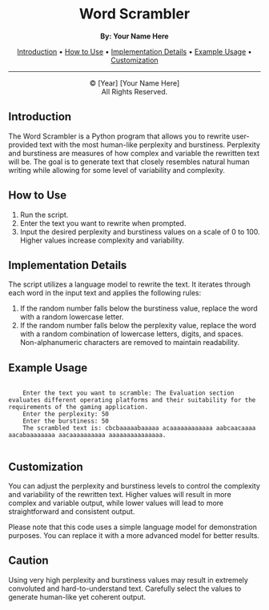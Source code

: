 <!DOCTYPE html>
<html>
<head>
  <title>Word Scrambler</title>
</head>
<body>
  <h1 align="center">Word Scrambler</h1>

  <p align="center">
    <strong>By: Your Name Here</strong><br>
  </p>

  <p align="center">
    <a href="#introduction">Introduction</a> •
    <a href="#how-to-use">How to Use</a> •
    <a href="#implementation-details">Implementation Details</a> •
    <a href="#example-usage">Example Usage</a> •
    <a href="#customization">Customization</a>
  </p>

  *****************************************************

  <p align="center">
       &copy; [Year] [Your Name Here]<br>
       All Rights Reserved.
  </p>

  <h2 id="introduction">Introduction</h2>

  <p>
    The Word Scrambler is a Python program that allows you to rewrite user-provided text with the most human-like perplexity and burstiness. Perplexity and burstiness are measures of how complex and variable the rewritten text will be. The goal is to generate text that closely resembles natural human writing while allowing for some level of variability and complexity.
  </p>

  <h2 id="how-to-use">How to Use</h2>

  <ol>
    <li>Run the script.</li>
    <li>Enter the text you want to rewrite when prompted.</li>
    <li>Input the desired perplexity and burstiness values on a scale of 0 to 100. Higher values increase complexity and variability.</li>
  </ol>

  <h2 id="implementation-details">Implementation Details</h2>

  <p>
    The script utilizes a language model to rewrite the text. It iterates through each word in the input text and applies the following rules:
  </p>

  <ol>
    <li>If the random number falls below the burstiness value, replace the word with a random lowercase letter.</li>
    <li>If the random number falls below the perplexity value, replace the word with a random combination of lowercase letters, digits, and spaces. Non-alphanumeric characters are removed to maintain readability.</li>
  </ol>

  <h2 id="example-usage">Example Usage</h2>

  <pre><code>
    Enter the text you want to scramble: The Evaluation section evaluates different operating platforms and their suitability for the requirements of the gaming application.
    Enter the perplexity: 50
    Enter the burstiness: 50
    The scrambled text is: cbcbaaaaabaaaaa acaaaaaaaaaaaa aabcaacaaaa aacabaaaaaaaa aacaaaaaaaaaa aaaaaaaaaaaaaaa.
  </code></pre>

  <h2 id="customization">Customization</h2>

  <p>
    You can adjust the perplexity and burstiness levels to control the complexity and variability of the rewritten text. Higher values will result in more complex and variable output, while lower values will lead to more straightforward and consistent output.
  </p>

  <p>
    Please note that this code uses a simple language model for demonstration purposes. You can replace it with a more advanced model for better results.
  </p>

  <h2>Caution</h2>

  <p>
    Using very high perplexity and burstiness values may result in extremely convoluted and hard-to-understand text. Carefully select the values to generate human-like yet coherent output.
  </p>
</body>
</html>